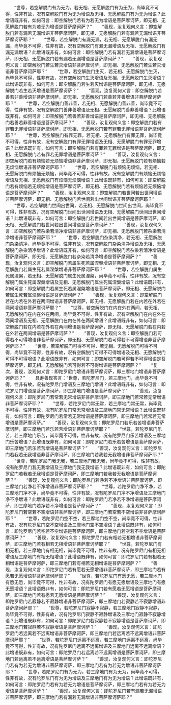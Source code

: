<!-- { "loadSidebar": true } -->
　　“世尊，若空解脱门有为无为，若无相、无愿解脱门有为无为，尚毕竟不可得，性非有故，况有空解脱门有为无为增语及无相、无愿解脱门有为无为增语？此增语既非有，如何可言：即空解脱门若有为若无为增语是菩萨摩诃萨，即无相、无愿解脱门若有为若无为增语是菩萨摩诃萨？”
　　“善现，汝复观何义言：即空解脱门若有漏若无漏增语非菩萨摩诃萨，即无相、无愿解脱门若有漏若无漏增语非菩萨摩诃萨耶？”
　　“世尊，若空解脱门有漏无漏，若无相、无愿解脱门有漏无漏，尚毕竟不可得，性非有故，况有空解脱门有漏无漏增语及无相、无愿解脱门有漏无漏增语？此增语既非有，如何可言：即空解脱门若有漏若无漏增语是菩萨摩诃萨，即无相、无愿解脱门若有漏若无漏增语是菩萨摩诃萨？”
　　“善现，汝复观何义言：即空解脱门若生若灭增语非菩萨摩诃萨，即无相、无愿解脱门若生若灭增语非菩萨摩诃萨耶？”
　　“世尊，若空解脱门生灭，若无相、无愿解脱门生灭，尚毕竟不可得，性非有故，况有空解脱门生灭增语及无相、无愿解脱门生灭增语？此增语既非有，如何可言：即空解脱门若生若灭增语是菩萨摩诃萨，即无相、无愿解脱门若生若灭增语是菩萨摩诃萨？”
　　“善现，汝复观何义言：即空解脱门若善若非善增语非菩萨摩诃萨，即无相、无愿解脱门若善若非善增语非菩萨摩诃萨耶？”
　　“世尊，若空解脱门善非善，若无相、无愿解脱门善非善，尚毕竟不可得，性非有故，况有空解脱门善非善增语及无相、无愿解脱门善非善增语？此增语既非有，如何可言：即空解脱门若善若非善增语是菩萨摩诃萨，即无相、无愿解脱门若善若非善增语是菩萨摩诃萨？”
　　“善现，汝复观何义言：即空解脱门若有罪若无罪增语非菩萨摩诃萨，即无相、无愿解脱门若有罪若无罪增语非菩萨摩诃萨耶？”
　　“世尊，若空解脱门有罪无罪，若无相、无愿解脱门有罪无罪，尚毕竟不可得，性非有故，况有空解脱门有罪无罪增语及无相、无愿解脱门有罪无罪增语？此增语既非有，如何可言：即空解脱门若有罪若无罪增语是菩萨摩诃萨，即无相、无愿解脱门若有罪若无罪增语是菩萨摩诃萨？”
　　“善现，汝复观何义言：即空解脱门若有烦恼若无烦恼增语非菩萨摩诃萨，即无相、无愿解脱门若有烦恼若无烦恼增语非菩萨摩诃萨耶？”
　　“世尊，若空解脱门有烦恼无烦恼，若无相、无愿解脱门有烦恼无烦恼，尚毕竟不可得，性非有故，况有空解脱门有烦恼无烦恼增语及无相、无愿解脱门有烦恼无烦恼增语？此增语既非有，如何可言：即空解脱门若有烦恼若无烦恼增语是菩萨摩诃萨，即无相、无愿解脱门若有烦恼若无烦恼增语是菩萨摩诃萨？”
　　“善现，汝复观何义言：即空解脱门若世间若出世间增语非菩萨摩诃萨，即无相、无愿解脱门若世间若出世间增语非菩萨摩诃萨耶？”
　　“世尊，若空解脱门世间出世间，若无相、无愿解脱门世间出世间，尚毕竟不可得，性非有故，况有空解脱门世间出世间增语及无相、无愿解脱门世间出世间增语？此增语既非有，如何可言：即空解脱门若世间若出世间增语是菩萨摩诃萨，即无相、无愿解脱门若世间若出世间增语是菩萨摩诃萨？”
　　“善现，汝复观何义言：即空解脱门若杂染若清净增语非菩萨摩诃萨，即无相、无愿解脱门若杂染若清净增语非菩萨摩诃萨耶？”
　　“世尊，若空解脱门杂染清净，若无相、无愿解脱门杂染清净，尚毕竟不可得，性非有故，况有空解脱门杂染清净增语及无相、无愿解脱门杂染清净增语？此增语既非有，如何可言：即空解脱门若杂染若清净增语是菩萨摩诃萨，即无相、无愿解脱门若杂染若清净增语是菩萨摩诃萨？”
　　“善现，汝复观何义言：即空解脱门若属生死若属涅槃增语非菩萨摩诃萨，即无相、无愿解脱门若属生死若属涅槃增语非菩萨摩诃萨耶？”
　　“世尊，若空解脱门属生死属涅槃，若无相、无愿解脱门属生死属涅槃，尚毕竟不可得，性非有故，况有空解脱门属生死属涅槃增语及无相、无愿解脱门属生死属涅槃增语？此增语既非有，如何可言：即空解脱门若属生死若属涅槃增语是菩萨摩诃萨，即无相、无愿解脱门若属生死若属涅槃增语是菩萨摩诃萨？”
　　“善现，汝复观何义言：即空解脱门若在内若在外若在两间增语非菩萨摩诃萨，即无相、无愿解脱门若在内若在外若在两间增语非菩萨摩诃萨耶？”
　　“世尊，若空解脱门在内在外在两间，若无相、无愿解脱门在内在外在两间，尚毕竟不可得，性非有故，况有空解脱门在内在外在两间增语及无相、无愿解脱门在内在外在两间增语？此增语既非有，如何可言：即空解脱门若在内若在外若在两间增语是菩萨摩诃萨，即无相、无愿解脱门若在内若在外若在两间增语是菩萨摩诃萨？”
　　“善现，汝复观何义言：即空解脱门若可得若不可得增语非菩萨摩诃萨，即无相、无愿解脱门若可得若不可得增语非菩萨摩诃萨耶？”
　　“世尊，若空解脱门可得不可得，若无相、无愿解脱门可得不可得，尚毕竟不可得，性非有故，况有空解脱门可得不可得增语及无相、无愿解脱门可得不可得增语？此增语既非有，如何可言：即空解脱门若可得若不可得增语是菩萨摩诃萨，即无相、无愿解脱门若可得若不可得增语是菩萨摩诃萨？”
　　“复次，善现，汝观何义言：即陀罗尼门增语非菩萨摩诃萨，即三摩地门增语非菩萨摩诃萨耶？”
　　具寿善现答言：“世尊，若陀罗尼门，若三摩地门，尚毕竟不可得，性非有故，况有陀罗尼门增语及三摩地门增语？此增语既非有，如何可言：即陀罗尼门增语是菩萨摩诃萨，即三摩地门增语是菩萨摩诃萨？”
　　“善现，汝复观何义言：即陀罗尼门若常若无常增语非菩萨摩诃萨，即三摩地门若常若无常增语非菩萨摩诃萨耶？”
　　“世尊，若陀罗尼门常无常，若三摩地门常无常，尚毕竟不可得，性非有故，况有陀罗尼门常无常增语及三摩地门常无常增语？此增语既非有，如何可言：即陀罗尼门若常若无常增语是菩萨摩诃萨，即三摩地门若常若无常增语是菩萨摩诃萨。”
　　“善现，汝复观何义言：即陀罗尼门若乐若苦增语非菩萨摩诃萨，即三摩地门若乐若苦增语非菩萨摩诃萨耶？”
　　“世尊，若陀罗尼门乐苦，若三摩地门乐苦，尚毕竟不可得，性非有故，况有陀罗尼门乐苦增语及三摩地门乐苦增语？此增语既非有，如何可言：即陀罗尼门若乐若苦增语是菩萨摩诃萨，即三摩地门若乐若苦增语是菩萨摩诃萨？”
　　“善现，汝复观何义言：即陀罗尼门若我若无我增语非菩萨摩诃萨，即三摩地门若我若无我增语非菩萨摩诃萨耶？”
　　“世尊，若陀罗尼门我无我，若三摩地门我无我，尚毕竟不可得，性非有故，况有陀罗尼门我无我增语及三摩地门我无我增语？此增语既非有，如何可言：即陀罗尼门若我若无我增语是菩萨摩诃萨，即三摩地门若我若无我增语是菩萨摩诃萨？”
　　“善现，汝复观何义言：即陀罗尼门若净若不净增语非菩萨摩诃萨，即三摩地门若净若不净增语非菩萨摩诃萨耶？”
　　“世尊，若陀罗尼门净不净，若三摩地门净不净，尚毕竟不可得，性非有故，况有陀罗尼门净不净增语及三摩地门净不净增语？此增语既非有，如何可言：即陀罗尼门若净若不净增语是菩萨摩诃萨，即三摩地门若净若不净增语是菩萨摩诃萨？”
　　“善现，汝复观何义言：即陀罗尼门若空若不空增语非菩萨摩诃萨，即三摩地门若空若不空增语非菩萨摩诃萨耶？”
　　“世尊，若陀罗尼门空不空，若三摩地门空不空，尚毕竟不可得，性非有故，况有陀罗尼门空不空增语及三摩地门空不空增语？此增语既非有，如何可言：即陀罗尼门若空若不空增语是菩萨摩诃萨，即三摩地门若空若不空增语是菩萨摩诃萨？”
　　“善现，汝复观何义言：即陀罗尼门若有相若无相增语非菩萨摩诃萨，即三摩地门若有相若无相增语非菩萨摩诃萨耶？”
　　“世尊，若陀罗尼门有相无相，若三摩地门有相无相，尚毕竟不可得，性非有故，况有陀罗尼门有相无相增语及三摩地门有相无相增语？此增语既非有，如何可言：即陀罗尼门若有相若无相增语是菩萨摩诃萨，即三摩地门若有相若无相增语是菩萨摩诃萨？”
　　“善现，汝复观何义言：即陀罗尼门若有愿若无愿增语非菩萨摩诃萨，即三摩地门若有愿若无愿增语非菩萨摩诃萨耶？”
　　“世尊，若陀罗尼门有愿无愿，若三摩地门有愿无愿，尚毕竟不可得，性非有故，况有陀罗尼门有愿无愿增语及三摩地门有愿无愿增语？此增语既非有，如何可言：即陀罗尼门若有愿若无愿增语是菩萨摩诃萨，即三摩地门若有愿若无愿增语是菩萨摩诃萨？”
　　“善现，汝复观何义言：即陀罗尼门若寂静若不寂静增语非菩萨摩诃萨，即三摩地门若寂静若不寂静增语非菩萨摩诃萨耶？”
　　“世尊，若陀罗尼门寂静不寂静，若三摩地门寂静不寂静，尚毕竟不可得，性非有故，况有陀罗尼门寂静不寂静增语及三摩地门寂静不寂静增语？此增语既非有，如何可言：即陀罗尼门若寂静若不寂静增语是菩萨摩诃萨，即三摩地门若寂静若不寂静增语是菩萨摩诃萨？”
　　“善现，汝复观何义言：即陀罗尼门若远离若不远离增语非菩萨摩诃萨，即三摩地门若远离若不远离增语非菩萨摩诃萨耶？”
　　“世尊，若陀罗尼门远离不远离，若三摩地门远离不远离，尚毕竟不可得，性非有故，况有陀罗尼门远离不远离增语及三摩地门远离不远离增语？此增语既非有，如何可言：即陀罗尼门若远离若不远离增语是菩萨摩诃萨，即三摩地门若远离若不远离增语是菩萨摩诃萨？”
　　“善现，汝复观何义言：即陀罗尼门若有为若无为增语非菩萨摩诃萨，即三摩地门若有为若无为增语非菩萨摩诃萨耶？”
　　“世尊，若陀罗尼门有为无为，若三摩地门有为无为，尚毕竟不可得，性非有故，况有陀罗尼门有为无为增语及三摩地门有为无为增语？此增语既非有，如何可言：即陀罗尼门若有为若无为增语是菩萨摩诃萨，即三摩地门若有为若无为增语是菩萨摩诃萨？”
　　“善现，汝复观何义言：即陀罗尼门若有漏若无漏增语非菩萨摩诃萨，即三摩地门若有漏若无漏增语非菩萨摩诃萨耶？”
